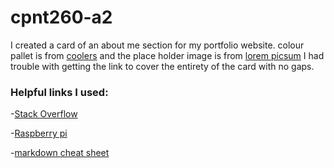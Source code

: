 # cpnt260-a2

I created a card of an about me section for my portfolio website. colour pallet is from [coolers](https://coolors.co/) and the place holder image is from [lorem picsum](https://picsum.photos/)
I had trouble with getting the link to cover the entirety of the card with no gaps. 

### Helpful links I used:
-[Stack Overflow](https://stackoverflow.com/questions/6722467/how-do-i-remove-the-default-link-color-of-the-html-hyperlink-a-tag)

-[Raspberry pi](https://projects.raspberrypi.org/en/projects/cd-advanced-html-css-sushi/2)

-[markdown cheat sheet](https://www.markdownguide.org/cheat-sheet/)
